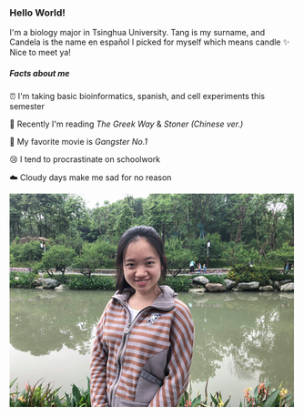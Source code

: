 ### Hello World!
I'm a biology major in Tsinghua University. Tang is my surname, and Candela is the name en español I picked for myself which means candle ✨  <br/>
Nice to meet ya!

##### *Facts about me*

⏰ I'm taking basic bioinformatics, spanish, and cell experiments this semester

🌿 Recently I'm reading *The Greek Way* & *Stoner (Chinese ver.)*

🎇 My favorite movie is *Gangster No.1*

😢 I tend to procrastinate on schoolwork

☁️ Cloudy days make me sad for no reason

![Hello!](https://github.com/CandelaTang/CandelaTang.github.io/blob/main/TKY_2.png)

<!--
**CandelaTang/CandelaTang** is a ✨ _special_ ✨ repository because its `README.md` (this file) appears on your GitHub profile.
